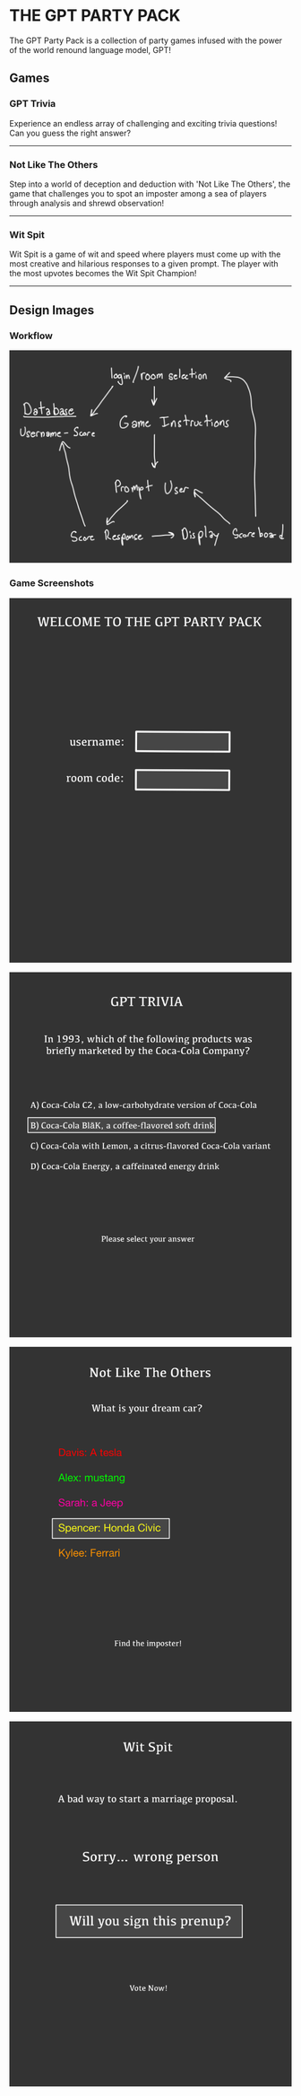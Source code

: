 # THE GPT PARTY PACK

The GPT Party Pack is a collection of party games infused with the power of the world renound language model, GPT!

## Games


### GPT Trivia

Experience an endless array of challenging and exciting trivia questions! Can you guess the right answer?

---

### Not Like The Others

Step into a world of deception and deduction with 'Not Like The Others', the game that challenges you to spot an imposter among a sea of players through analysis and shrewd observation!

---

### Wit Spit

Wit Spit is a game of wit and speed where players must come up with the most creative and hilarious responses to a given prompt. The player with the most upvotes becomes the Wit Spit Champion!

---

## Design Images

### Workflow
![Workflow](gpt-party-pack/gpt-party-pack-2.png)

### Game Screenshots
![Home](gpt-party-pack/gpt-party-pack-3.png)

![GPT Trivia](gpt-party-pack/gpt-party-pack-4.png)

![Not Like The Others](gpt-party-pack/gpt-party-pack-5.png)

![Wit Spit](gpt-party-pack/gpt-party-pack-6.png)

